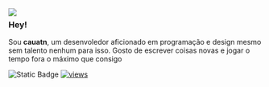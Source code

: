 
<img align="left" src="https://orhun.dev/img/crow.png">

### Hey!

Sou **cauatn**, um desenvoledor aficionado em programação e design mesmo sem talento nenhum para isso. Gosto de escrever coisas novas e jogar o tempo fora o máximo que consigo

![Static Badge](https://img.shields.io/badge/personal%20website-purple?link=https%3A%2F%2Fcauatn.vercel.app)  [![views](https://komarev.com/ghpvc/?username=Cauatn&style=flat&color=313131&label=views&abbreviated=true)](https://github.com/Cauatn)
